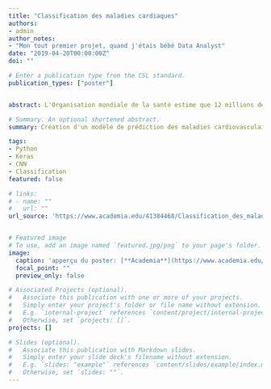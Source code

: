 ```yaml
---
title: "Classification des maladies cardiaques"
authors:
- admin
author_notes:
- "Mon tout premier projet, quand j'étais bébé Data Analyst"
date: "2019-04-20T00:00:00Z"
doi: ""

# Enter a publication type from the CSL standard.
publication_types: ["poster"]


abstract: L'Organisation mondiale de la santé estime que 12 millions de personnes meurent chaque année de maladies cardiaques dans le monde et que la moitié des décès aux États-Unis et dans d'autres pays développés sont dus à des maladies cardiovasculaires. Cette recherche vise donc à identiﬁer les facteurs de risque globaux et à créer un modèle qui tente de prédire si un patient est atteint ou non de cette maladie.

# Summary. An optional shortened abstract.
summary: Création d'un modèle de prédiction des maladies cardiovasculaires basé sur un réseau neuronal à partir d'une base de données de Cleveland.

tags:
- Python
- Keras
- CNN
- Classification
featured: false

# links:
# - name: ""
#   url: ""
url_source: 'https://www.academia.edu/41384468/Classification_des_maladies_cardiaques'


# Featured image
# To use, add an image named `featured.jpg/png` to your page's folder. 
image:
  caption: 'apperçu du poster: [**Academia**](https://www.academia.edu/41384468/Classification_des_maladies_cardiaques)'
  focal_point: ""
  preview_only: false

# Associated Projects (optional).
#   Associate this publication with one or more of your projects.
#   Simply enter your project's folder or file name without extension.
#   E.g. `internal-project` references `content/project/internal-project/index.md`.
#   Otherwise, set `projects: []`.
projects: []

# Slides (optional).
#   Associate this publication with Markdown slides.
#   Simply enter your slide deck's filename without extension.
#   E.g. `slides: "example"` references `content/slides/example/index.md`.
#   Otherwise, set `slides: ""`.
---
```


